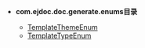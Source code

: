 





- **com.ejdoc.doc.generate.enums目录**

	- [TemplateThemeEnum](jdocGenerate/com/ejdoc/doc/generate/enums/TemplateThemeEnum.md)
	- [TemplateTypeEnum](jdocGenerate/com/ejdoc/doc/generate/enums/TemplateTypeEnum.md)
